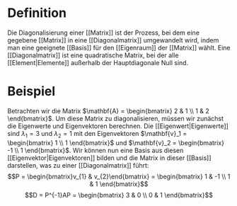 # Definition
Die Diagonalisierung einer [[Matrix]] ist der Prozess, bei dem eine gegebene [[Matrix]] in eine [[Diagonalmatrix]] umgewandelt wird, indem man eine geeignete [[Basis]] für den [[Eigenraum]] der [[Matrix]] wählt. Eine [[Diagonalmatrix]] ist eine quadratische Matrix, bei der alle [[Element|Elemente]] außerhalb der Hauptdiagonale Null sind.

# Beispiel
Betrachten wir die Matrix $\mathbf{A} = \begin{bmatrix} 2 & 1 \\ 1 & 2 \end{bmatrix}$. Um diese Matrix zu diagonalisieren, müssen wir zunächst die Eigenwerte und Eigenvektoren berechnen. Die [[Eigenwert|Eigenwerte]] sind $\lambda_1 = 3$ und $\lambda_2 = 1$ mit den Eigenvektoren $\mathbf{v}_1 = \begin{bmatrix} 1 \\ 1 \end{bmatrix}$ und $\mathbf{v}_2 = \begin{bmatrix} -1 \\ 1 \end{bmatrix}$. Wir können nun eine Basis aus diesen [[Eigenvektor|Eigenvektoren]] bilden und die Matrix in dieser [[Basis]] darstellen, was zu einer [[Diagonalmatrix]] führt:
$$P = \begin{bmatrix}v_{1} & v_{2}\end{bmatrix} =
\begin{bmatrix}
  1 & -1 \\
  1 & 1
\end{bmatrix}$$
$$D = P^{-1}AP =
\begin{bmatrix}
3 & 0 \\ 0 & 1
\end{bmatrix}$$
